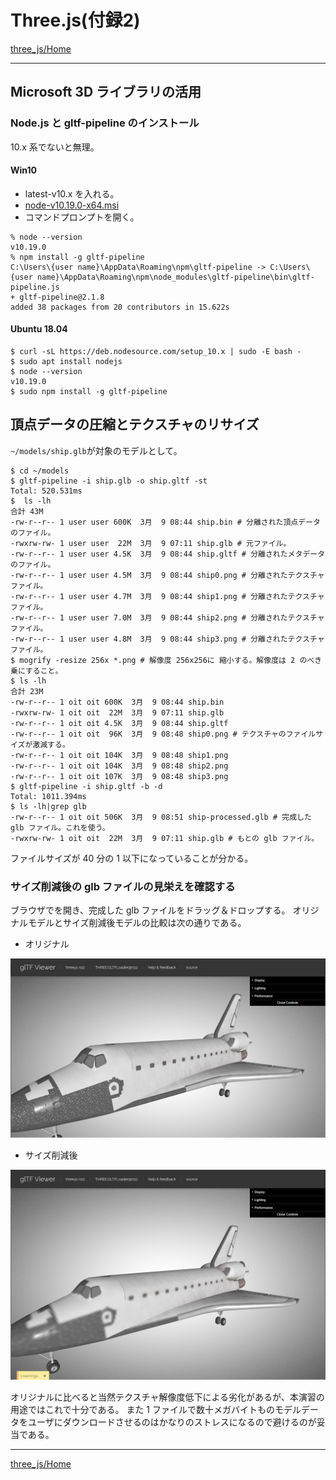 # Three.js(付録2)

[three_js/Home](./Home.md)

---

## Microsoft 3D ライブラリの活用

### Node.js と gltf-pipeline のインストール

10.x 系でないと無理。

#### Win10

- latest-v10.x を入れる。
- [node-v10.19.0-x64.msi](https://nodejs.org/dist/latest-v10.x/node-v10.19.0-x64.msi)
- コマンドプロンプトを開く。

```shell
% node --version
v10.19.0
% npm install -g gltf-pipeline
C:\Users\{user name}\AppData\Roaming\npm\gltf-pipeline -> C:\Users\{user name}\AppData\Roaming\npm\node_modules\gltf-pipeline\bin\gltf-pipeline.js
+ gltf-pipeline@2.1.8
added 38 packages from 20 contributors in 15.622s
```

#### Ubuntu 18.04

```shell
$ curl -sL https://deb.nodesource.com/setup_10.x | sudo -E bash -
$ sudo apt install nodejs
$ node --version
v10.19.0
$ sudo npm install -g gltf-pipeline
```

## 頂点データの圧縮とテクスチャのリサイズ

`~/models/ship.glb`が対象のモデルとして。

```shell
$ cd ~/models
$ gltf-pipeline -i ship.glb -o ship.gltf -st
Total: 520.531ms
$  ls -lh
合計 43M
-rw-r--r-- 1 user user 600K  3月  9 08:44 ship.bin # 分離された頂点データのファイル。
-rwxrw-rw- 1 user user  22M  3月  9 07:11 ship.glb # 元ファイル。
-rw-r--r-- 1 user user 4.5K  3月  9 08:44 ship.gltf # 分離されたメタデータのファイル。
-rw-r--r-- 1 user user 4.5M  3月  9 08:44 ship0.png # 分離されたテクスチャファイル。
-rw-r--r-- 1 user user 4.7M  3月  9 08:44 ship1.png # 分離されたテクスチャファイル。
-rw-r--r-- 1 user user 7.0M  3月  9 08:44 ship2.png # 分離されたテクスチャファイル。
-rw-r--r-- 1 user user 4.8M  3月  9 08:44 ship3.png # 分離されたテクスチャファイル。
$ mogrify -resize 256x *.png # 解像度 256x256に 縮小する。解像度は 2 のべき乗にすること。
$ ls -lh
合計 23M
-rw-r--r-- 1 oit oit 600K  3月  9 08:44 ship.bin
-rwxrw-rw- 1 oit oit  22M  3月  9 07:11 ship.glb
-rw-r--r-- 1 oit oit 4.5K  3月  9 08:44 ship.gltf
-rw-r--r-- 1 oit oit  96K  3月  9 08:48 ship0.png # テクスチャのファイルサイズが激減する。
-rw-r--r-- 1 oit oit 104K  3月  9 08:48 ship1.png
-rw-r--r-- 1 oit oit 104K  3月  9 08:48 ship2.png
-rw-r--r-- 1 oit oit 107K  3月  9 08:48 ship3.png
$ gltf-pipeline -i ship.gltf -b -d
Total: 1011.394ms
$ ls -lh|grep glb
-rw-r--r-- 1 oit oit 506K  3月  9 08:51 ship-processed.glb # 完成した glb ファイル。これを使う。
-rwxrw-rw- 1 oit oit  22M  3月  9 07:11 ship.glb # もとの glb ファイル。
```

ファイルサイズが 40 分の 1 以下になっていることが分かる。

### サイズ削減後の glb ファイルの見栄えを確認する

ブラウザで[](https://gltf-viewer.donmccurdy.com/)を開き、完成した glb ファイルをドラッグ＆ドロップする。
オリジナルモデルとサイズ削減後モデルの比較は次の通りである。

- オリジナル

![gltf_viewer_02.png](./three_js_app_02/gltf_viewer_02.png)

- サイズ削減後

![gltf_viewer_01.png](./three_js_app_02/gltf_viewer_01.png)

オリジナルに比べると当然テクスチャ解像度低下による劣化があるが、本演習の用途ではこれで十分である。
また 1 ファイルで数十メガバイトものモデルデータをユーザにダウンロードさせるのはかなりのストレスになるので避けるのが妥当である。

---

[three_js/Home](./Home.md)
